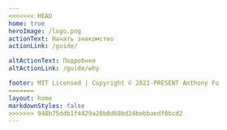 ```yaml
---
<<<<<<< HEAD
home: true
heroImage: /logo.png
actionText: Начать знакомство
actionLink: /guide/

altActionText: Подробнее
altActionLink: /guide/why

footer: MIT Licensed | Copyright © 2021-PRESENT Anthony Fu
=======
layout: home
markdownStyles: false
>>>>>>> 948b75ddb1f4429a20b0d68bd24bebbaedf0bcd2
---
```


<LandingPage />
